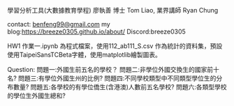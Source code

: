 學習分析工具(大數據教育學程)
廖執善 博士 Tom Liao, 業界講師 Ryan Chung

contact: benfeng99@gmail.com
my blog:https://breeze0305.github.io/about/
Discord:breeze0305

HW1
作業一.ipynb 為程式檔案，使用112_ab111_S.csv 作為統計的資料集，預設使用TaipeiSansTCBeta字體，使用matplotlib繪製圖表。

Question:
問題一:外國生前五名的學校？
問題二:非學位外國交換生的國家前十名?
問題三:有學位外國生州的比例?
問題四:不同學校類型中不同類型學位生的分布數量?
問題五:各學校的有學位僑生(含港澳)人數前五名學校?
問題六:各類型學校的學位生外國生總和?
